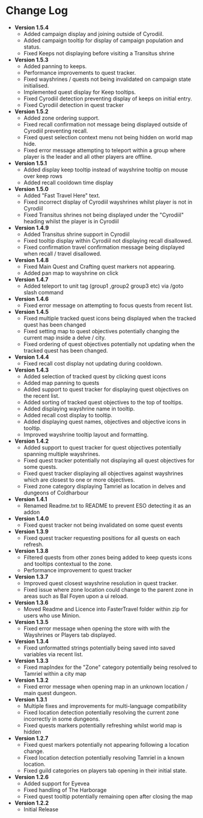 Change Log
=============
* **Version 1.5.4**
  * Added campaign display and joining outside of Cyrodiil.
  * Added campaign tooltip for display of campaign population and status. 
  * Fixed Keeps not displaying before visiting a Transitus shrine
* **Version 1.5.3**
  * Added panning to keeps.
  * Performance improvements to quest tracker.
  * Fixed wayshrines / quests not being invalidated on campaign state initialised.
  * Implemented quest display for Keep tooltips.
  * Fixed Cyrodiil detection preventing display of keeps on initial entry.
  * Fixed Cyrodiil detection in quest tracker
* **Version 1.5.2**
  * Added zone ordering support.
  * Fixed recall confirmation not message being displayed outside of Cyrodiil preventing recall.
  * Fixed quest selection context menu not being hidden on world map hide.
  * Fixed error message attempting to teleport within a group where player is the leader and all other players are offline.
* **Version 1.5.1**
  * Added display keep tooltip instead of wayshrine tooltip on mouse over keep rows 
  * Added recall cooldown time display 
* **Version 1.5.0**
  * Added "Fast Travel Here" text. 
  * Fixed incorrect display of Cyrodiil wayshrines whilst player is not in Cyrodiil
  * Fixed Transitus shrines not being displayed under the "Cyrodiil" heading whilst the player is in Cyrodiil
* **Version 1.4.9**
  * Added Transitus shrine support in Cyrodiil 
  * Fixed tooltip display within Cyrodiil not displaying recall disallowed. 
  * Fixed confirmation travel confirmation message being displayed when recall / travel disallowed.
* **Version 1.4.8**
  * Fixed Main Quest and Crafting quest markers not appearing.
  * Added pan map to wayshrine on click
* **Version 1.4.7**
  * Added teleport to unit tag (group1 ,group2 group3 etc) via /goto slash command 
* **Version 1.4.6**
  * Fixed error message on attempting to focus quests from recent list.
* **Version 1.4.5**
  * Fixed multiple tracked quest icons being displayed when the tracked quest has been changed
  * Fixed setting map to quest objectives potentially changing the current map inside a delve / city.
  * Fixed ordering of quest objectives potentially not updating when the tracked quest has been changed.
* **Version 1.4.4**
  * Fixed recall cost display not updating during cooldown.
* **Version 1.4.3**
  * Added selection of tracked quest by clicking quest icons
  * Added map panning to quests
  * Added support to quest tracker for displaying quest objectives on the recent list.
  * Added sorting of tracked quest objectives to the top of tooltips.
  * Added displaying wayshrine name in tooltip.
  * Added recall cost display to tooltip.
  * Added displaying quest names, objectives and objective icons in tooltip.
  * Improved wayshrine tooltip layout and formatting.
* **Version 1.4.2**
  * Added support to quest tracker for quest objectives potentially spanning multiple wayshrines.
  * Fixed quest tracker potentially not displaying all quest objectives for some quests.
  * Fixed quest tracker displaying all objectives against wayshrines which are closest to one or more objectives.
  * Fixed zone category displaying Tamriel as location in delves and dungeons of Coldharbour
* **Version 1.4.1**
  * Renamed Readme.txt to README to prevent ESO detecting it as an addon
* **Version 1.4.0**
  * Fixed quest tracker not being invalidated on some quest events
* **Version 1.3.9**
  * Fixed quest tracker requesting positions for all quests on each refresh.
* **Version 1.3.8**
  * Filtered quests from other zones being added to keep quests icons and tooltips contextual to the zone.
  * Performance improvement to quest tracker
* **Version 1.3.7**
  * Improved quest closest wayshrine resolution in quest tracker.
  * Fixed issue where zone location could change to the parent zone in areas such as Bal Foyen upon a ui reload.
* **Version 1.3.6**
  * Moved Readme and Licence into FasterTravel folder within zip for users who use Minion. 
* **Version 1.3.5**
  * Fixed error message when opening the store with with the Wayshrines or Players tab displayed.
* **Version 1.3.4**
  * Fixed unformatted strings potentially being saved into saved variables via recent list.
* **Version 1.3.3**
  * Fixed mapIndex for the "Zone" category potentially being resolved to Tamriel within a city map
* **Version 1.3.2**
  * Fixed error message when opening map in an unknown location / main quest dungeon.
* **Version 1.3.1**
  * Multiple fixes and improvements for multi-language compatibility
  * Fixed location detection potentially resolving the current zone incorrectly in some dungeons.
  * Fixed quests markers potentially refreshing whilst world map is hidden
* **Version 1.2.7**
  * Fixed quest markers potentially not appearing following a location change.
  * Fixed location detection potentially resolving Tamriel in a known location.
  * Fixed guild categories on players tab opening in their initial state.
* **Version 1.2.6**
  * Added support for Eyevea
  * Fixed handling of The Harborage
  * Fixed quest tooltip potentially remaining open after closing the map
* **Version 1.2.2**
  * Initial Release